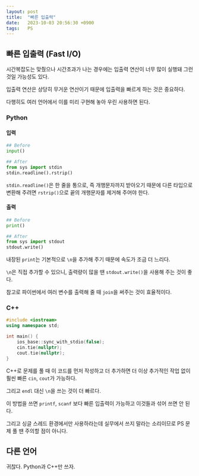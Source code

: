 ```yaml
---
layout: post
title:  "빠른 입출력"
date:   2023-10-03 20:56:30 +0900
tags:   PS
---
```


## 빠른 입출력 (Fast I/O)

시간복잡도는 맞췄으나 시간초과가 나는 경우에는 입출력 연산이 너무 많이 실행돼 그런 것일 가능성도 있다.

입출력 연산은 상당히 무거운 연산이기 때문에 입출력을 빠르게 하는 것은 중요하다.

다행히도 여러 언어에서 이를 미리 구현해 놓아 우린 사용하면 된다.


### Python

#### 입력
```python
## Before
input()

## After
from sys import stdin
stdin.readline().rstrip()
```
>

`stdin.readline()`은 한 줄을 통으로, 즉 개행문자까지 받아오기 때문에 다른 타입으로 변환해 주려면 `rstrip()`으로 끝의 개행문자를 제거해 주어야 한다. 

#### 출력
```python
## Before
print()

## After
from sys import stdout
stdout.write()
```
>

내장된 `print`는 기본적으로 `\n`을 추가해 주기 때문에 속도가 조금 더 느리다.

`\n`은 직접 추가할 수 있으니, 출력량이 많을 땐 `stdout.write()`을 사용해 주는 것이 좋다.

참고로 파이썬에서 여러 변수를 출력해 줄 때 `join`을 써주는 것이 효율적이다.


### C++

```cpp
#include <iostream>
using namespace std;

int main() {
    ios_base::sync_with_stdio(false);
    cin.tie(nullptr);
    cout.tie(nullptr);
}
```
>

C++로 문제를 풀 때 이 코드를 먼저 작성하고 더 추가하면 더 이상 추가적인 작업 없이 훨씬 빠른 `cin`, `cout`가 가능하다.

그리고 `endl` 대신 `\n`을 쓰는 것이 더 빠르다.

이 방법을 쓰면 `printf`, `scanf` 보다 빠른 입출력이 가능하고 이것들과 섞어 쓰면 안 된다.

그리고 싱글 스레드 환경에서만 사용하라는데 실무에서 쓰지 말라는 소리이므로 PS 문제 풀 땐 주의할 점이 아니다.

## 다른 언어

귀찮다.
Python과 C++만 쓰자.